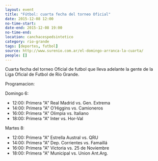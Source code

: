 ```yaml
---
layout: event 
title: "Fútbol: cuarta fecha del torneo Oficial"
date: 2015-12-08 12:00
no-time-start: 
date-end: 2015-12-08 19:00
no-time-end: 
location: canchacespedsintetico
category: rio-grande
tags: [deportes, futbol]
source: http://www.surenio.com.ar/el-domingo-arranca-la-cuarta/
people: []
---
```


Cuarta fecha del torneo Oficial de futbol que lleva adelante la gente de la Liga Oficial de Futbol de Río Grande.

Programacion:

Domingo 6:

+ 12:00: Primera "A" Real Madrid vs. Gen. Extrema
+ 14:00: Primera "A" O’Higgins vs. Camioneros
+ 16:00: Primera "A" Olimpia vs. Italiano
+ 18:00: Primera "A" Inter vs. Hor-Val

Martes 8:

+ 12:00: Primera "A" Estrella Austral vs. QRU
+ 14:00: Primera "A" Dep. Corrientes vs. Famaillá
+ 16:00: Primera "A" Victoria vs. 25 de Noviembre
+ 18:00: Primera "A" Municipal vs. Union Ant.Arg.
